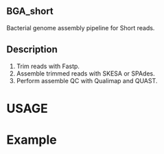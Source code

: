 ## BGA_short
Bacterial genome assembly pipeline for Short reads.

## Description
1. Trim reads with Fastp.
2. Assemble trimmed reads with SKESA or SPAdes.
3. Perform assemble QC with Qualimap and QUAST.

# USAGE


# Example
